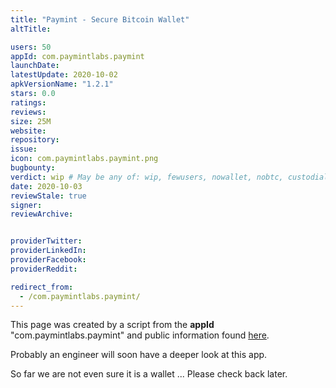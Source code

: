 ```yaml
---
title: "Paymint - Secure Bitcoin Wallet"
altTitle: 

users: 50
appId: com.paymintlabs.paymint
launchDate: 
latestUpdate: 2020-10-02
apkVersionName: "1.2.1"
stars: 0.0
ratings: 
reviews: 
size: 25M
website: 
repository: 
issue: 
icon: com.paymintlabs.paymint.png
bugbounty: 
verdict: wip # May be any of: wip, fewusers, nowallet, nobtc, custodial, nosource, nonverifiable, reproducible, bounty, defunct
date: 2020-10-03
reviewStale: true
signer: 
reviewArchive:


providerTwitter: 
providerLinkedIn: 
providerFacebook: 
providerReddit: 

redirect_from:
  - /com.paymintlabs.paymint/
---
```



This page was created by a script from the **appId** "com.paymintlabs.paymint" and public
information found
[here](https://play.google.com/store/apps/details?id=com.paymintlabs.paymint).

Probably an engineer will soon have a deeper look at this app.

So far we are not even sure it is a wallet ... Please check back later.